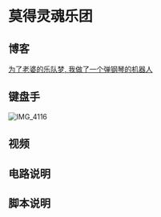 # 莫得灵魂乐团

## 博客
[为了老婆的乐队梦, 我做了一个弹钢琴的机器人](https://blog.t9t.io/modsoul-2022-07-29/)

## 键盘手
![IMG_4116](https://user-images.githubusercontent.com/5512552/181689122-5fe87388-1af6-4545-9682-49a3f2a7eeec.jpg)

## 视频

## 电路说明

## 脚本说明
